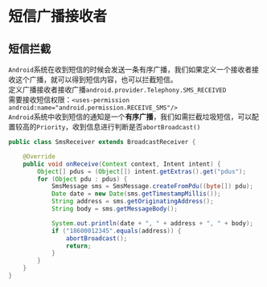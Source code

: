 短信广播接收者
===

短信拦截
---

`Android`系统在收到短信的时候会发送一条有序广播，我们如果定义一个接收者接收这个广播，就可以得到短信内容，也可以拦截短信。        
定义广播接收者接收广播`android.provider.Telephony.SMS_RECEIVED`      
需要接收短信权限：`<uses-permission android:name="android.permission.RECEIVE_SMS"/>`    
`Android`系统中收到短信的通知是一个**有序广播**，我们如需拦截垃圾短信，可以配置较高的`Priority`，收到信息进行判断是否`abortBroadcast()`         

```java
public class SmsReceiver extends BroadcastReceiver {

    @Override
    public void onReceive(Context context, Intent intent) {
        Object[] pdus = (Object[]) intent.getExtras().get("pdus");      // 获取短信数据(可能有多段)
        for (Object pdu : pdus) {
            SmsMessage sms = SmsMessage.createFromPdu((byte[]) pdu);    // 把短信数据封装成SmsMessage对象
            Date date = new Date(sms.getTimestampMillis());             // 短信时间
            String address = sms.getOriginatingAddress();               // 获取发信人号码
            String body = sms.getMessageBody();                         // 短信内容

            System.out.println(date + ", " + address + ", " + body);    
            if ("18600012345".equals(address)) {
                abortBroadcast();
                return;
            }
        }
    }
}
```
